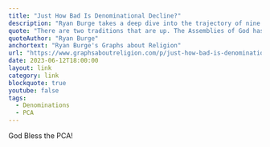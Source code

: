 ```yaml
---
title: "Just How Bad Is Denominational Decline?"
description: "Ryan Burge takes a deep dive into the trajectory of nine denominations."
quote: "There are two traditions that are up. The Assemblies of God has grown by over 50% in the thirty-five years. The PCA has doubled in size, as well. But it’s important to put that PCA number in perspective. Even today, there are only about 400,000 members. For every PCA in the United States there are about 33 Southern Baptists."
quoteAuthor: "Ryan Burge"
anchortext: "Ryan Burge's Graphs about Religion"
url: "https://www.graphsaboutreligion.com/p/just-how-bad-is-denominational-decline"
date: 2023-06-12T18:00:00
layout: link
category: link
blockquote: true
youtube: false
tags:
  - Denominations
  - PCA
---
```


God Bless the PCA!